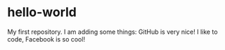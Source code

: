 # hello-world
My first repository.
I am adding some things:
GitHub is very nice!
I like to code,
Facebook is so cool!
